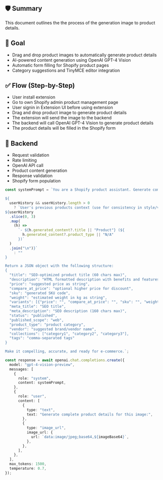 ## 🛡️ Summary

This document outlines the the process of the generation image to product details.

## 🎯 Goal

- Drag and drop product images to automatically generate product details
- AI-powered content generation using OpenAI GPT-4 Vision
- Automatic form filling for Shopify product pages
- Category suggestions and TinyMCE editor integration

## ✅ Flow (Step-by-Step)

- User install extension
- Go to own Shopify admin product management page
- User signin in Extension UI before using extension
- Drag and drop product image to generate product details
- The extension will send the image to the backend
- The backend will call OpenAI GPT-4 Vision to generate product details
- The product details will be filled in the Shopify form

## 🔐 Backend

- Request validation
- Rate limiting
- OpenAI API call
- Product content generation
- Response validation
- Shopify form population

```ts
const systemPrompt = `You are a Shopify product assistant. Generate comprehensive product details from the uploaded image.

${
  userHistory && userHistory.length > 0
    ? `User's previous products context (use for consistency in style/vendor if relevant):
${userHistory
  .slice(0, 3)
  .map(
    (h) =>
      `- ${h.generated_content?.title || "Product"} (${
        h.generated_content?.product_type || "N/A"
      })`
  )
  .join("\n")}`
    : ""
}

Return a JSON object with the following structure:
{
  "title": "SEO-optimized product title (60 chars max)",
  "description": "HTML formatted description with benefits and features",
  "price": "suggested price as string",
  "compare_at_price": "optional higher price for discount",
  "sku": "generated SKU code",
  "weight": "estimated weight in kg as string",
  "variants": [{"price": "", "compare_at_price": "", "sku": "", "weight": ""}],
  "meta_title": "SEO title",
  "meta_description": "SEO description (160 chars max)",
  "status": "published",
  "published_scope": "web",
  "product_type": "product category",
  "vendor": "suggested brand/vendor name",
  "collections": ["category1", "category2", "category3"],
  "tags": "comma-separated tags"
}

Make it compelling, accurate, and ready for e-commerce.`;

const response = await openai.chat.completions.create({
  model: "gpt-4-vision-preview",
  messages: [
    {
      role: "system",
      content: systemPrompt,
    },
    {
      role: "user",
      content: [
        {
          type: "text",
          text: "Generate complete product details for this image:",
        },
        {
          type: "image_url",
          image_url: {
            url: `data:image/jpeg;base64,${imageBase64}`,
          },
        },
      ],
    },
  ],
  max_tokens: 1500,
  temperature: 0.7,
});
```

